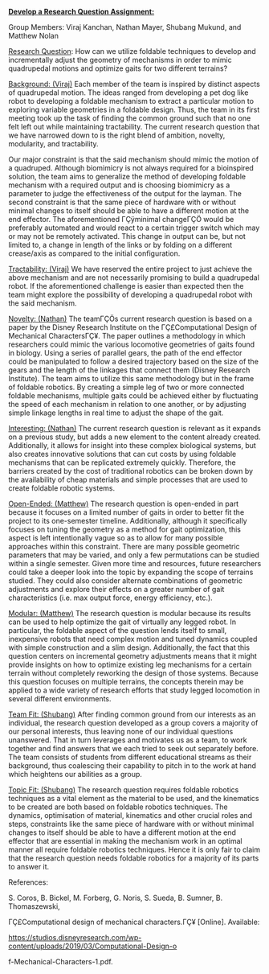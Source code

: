 **<u>Develop a Research Question Assignment:</u>**

Group Members: Viraj Kanchan, Nathan Mayer, Shubang Mukund, and Matthew
Nolan

<u>Research Question</u>: How can we utilize foldable techniques to
develop and incrementally adjust the geometry of mechanisms in order to
mimic quadrupedal motions and optimize gaits for two different terrains?

<u>Background: (Viraj)</u> Each member of the team is inspired by
distinct aspects of quadrupedal motion. The ideas ranged from developing
a pet dog like robot to developing a foldable mechanism to extract a
particular motion to exploring variable geometries in a foldable design.
Thus, the team in its first meeting took up the task of finding the
common ground such that no one felt left out while maintaining
tractability. The current research question that we have narrowed down
to is the right blend of ambition, novelty, modularity, and
tractability.

Our major constraint is that the said mechanism should mimic the motion
of a quadruped. Although biomimicry is not always required for a
bioinspired solution, the team aims to generalize the method of
developing foldable mechanism with a required output and is choosing
biomimicry as a parameter to judge the effectiveness of the output for
the layman. The second constraint is that the same piece of hardware
with or without minimal changes to itself should be able to have a
different motion at the end effector. The aforementioned ΓÇÿminimal
changeΓÇÖ would be preferably automated and would react to a certain
trigger switch which may or may not be remotely activated. This change
in output can be, but not limited to, a change in length of the links or
by folding on a different crease/axis as compared to the initial
configuration.

<u>Tractability: (Viraj)</u> We have reserved the entire project to just
achieve the above mechanism and are not necessarily promising to build a
quadrupedal robot. If the aforementioned challenge is easier than
expected then the team might explore the possibility of developing a
quadrupedal robot with the said mechanism.

<u>Novelty: (Nathan)</u> The teamΓÇÖs current research question is based
on a paper by the Disney Research Institute on the ΓÇ£Computational Design
of Mechanical CharactersΓÇ¥. The paper outlines a methodology in which
researchers could mimic the various locomotive geometries of gaits found
in biology. Using a series of parallel gears, the path of the end
effector could be manipulated to follow a desired trajectory based on
the size of the gears and the length of the linkages that connect them
(Disney Research Institute). The team aims to utilize this same
methodology but in the frame of foldable robotics. By creating a simple
leg of two or more connected foldable mechanisms, multiple gaits could
be achieved either by fluctuating the speed of each mechanism in
relation to one another, or by adjusting simple linkage lengths in real
time to adjust the shape of the gait.

<u>Interesting: (Nathan)</u> The current research question is relevant
as it expands on a previous study, but adds a new element to the content
already created. Additionally, it allows for insight into these complex
biological systems, but also creates innovative solutions that can cut
costs by using foldable mechanisms that can be replicated extremely
quickly. Therefore, the barriers created by the cost of traditional
robotics can be broken down by the availability of cheap materials and
simple processes that are used to create foldable robotic systems.

<u>Open-Ended: (Matthew)</u> The research question is open-ended in part
because it focuses on a limited number of gaits in order to better fit
the project to its one-semester timeline. Additionally, although it
specifically focuses on tuning the geometry as a method for gait
optimization, this aspect is left intentionally vague so as to allow for
many possible approaches within this constraint. There are many possible
geometric parameters that may be varied, and only a few permutations can
be studied within a single semester. Given more time and resources,
future researchers could take a deeper look into the topic by expanding
the scope of terrains studied. They could also consider alternate
combinations of geometric adjustments and explore their effects on a
greater number of gait characteristics (i.e. max output force, energy
efficiency, etc.).

<u>Modular: (Matthew)</u> The research question is modular because its
results can be used to help optimize the gait of virtually any legged
robot. In particular, the foldable aspect of the question lends itself
to small, inexpensive robots that need complex motion and tuned dynamics
coupled with simple construction and a slim design. Additionally, the
fact that this question centers on incremental geometry adjustments
means that it might provide insights on how to optimize existing leg
mechanisms for a certain terrain without completely reworking the design
of those systems. Because this question focuses on multiple terrains,
the concepts therein may be applied to a wide variety of research
efforts that study legged locomotion in several different environments.

<u>Team Fit: (Shubang)</u> After finding common ground from our
interests as an individual, the research question developed as a group
covers a majority of our personal interests, thus leaving none of our
individual questions unanswered. That in turn leverages and motivates us
as a team, to work together and find answers that we each tried to seek
out separately before. The team consists of students from different
educational streams as their background, thus coalescing their
capability to pitch in to the work at hand which heightens our abilities
as a group.

<u>Topic Fit: (Shubang)</u> The research question requires foldable
robotics techniques as a vital element as the material to be used, and
the kinematics to be created are both based on foldable robotics
techniques. The dynamics, optimisation of material, kinematics and other
crucial roles and steps, constraints like the same piece of hardware
with or without minimal changes to itself should be able to have a
different motion at the end effector that are essential in making the
mechanism work in an optimal manner all require foldable robotics
techniques. Hence it is only fair to claim that the research question
needs foldable robotics for a majority of its parts to answer it.

References:

S. Coros, B. Bickel, M. Forberg, G. Noris, S. Sueda, B. Sumner, B.
Thomaszewski,

ΓÇ£Computational design of mechanical characters.ΓÇ¥ \[Online\]. Available:

https://studios.disneyresearch.com/wp-content/uploads/2019/03/Computational-Design-o

f-Mechanical-Characters-1.pdf.
